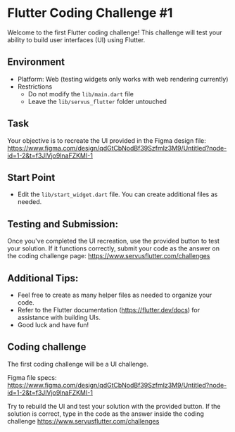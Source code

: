# Flutter Coding Challenge #1

Welcome to the first Flutter coding challenge! This challenge will test your ability to build user interfaces (UI) using Flutter.

## Environment

* Platform: Web (testing widgets only works with web rendering currently)
* Restrictions
    * Do not modify the `lib/main.dart` file
    * Leave the `lib/servus_flutter` folder untouched

## Task

Your objective is to recreate the UI provided in the Figma design file: https://www.figma.com/design/qdGtCbNodBf39SzfmIz3M9/Untitled?node-id=1-2&t=f3JlVjo9lnaFZKMI-1

## Start Point
* Edit the `lib/start_widget.dart` file. You can create additional files as needed.

## Testing and Submission:

Once you've completed the UI recreation,  use the provided button to test your solution. If it functions correctly, submit your code as the answer on the coding challenge page:  https://www.servusflutter.com/challenges

## Additional Tips:

* Feel free to create as many helper files as needed to organize your code.
* Refer to the Flutter documentation (https://flutter.dev/docs) for assistance with building UIs.
* Good luck and have fun!

## Coding challenge

The first coding challenge will be a UI challenge. 

Figma file specs: https://www.figma.com/design/qdGtCbNodBf39SzfmIz3M9/Untitled?node-id=1-2&t=f3JlVjo9lnaFZKMI-1

Try to rebuild the UI and test your solution with the provided button. If the solution is correct, type in the code as the answer inside the coding challenge https://www.servusflutter.com/challenges
